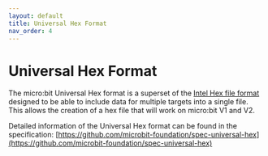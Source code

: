 ```yaml
---
layout: default
title: Universal Hex Format
nav_order: 4
---
```


# Universal Hex Format

The micro:bit Universal Hex format is a superset of the
[Intel Hex file format](https://en.wikipedia.org/wiki/Intel_HEX) designed to be
able to include data for multiple targets into a single file.
This allows the creation of a hex file that will work on micro:bit V1 and V2.

Detailed information of the Universal Hex format can be found in the
specification:
[https://github.com/microbit-foundation/spec-universal-hex](https://github.com/microbit-foundation/spec-universal-hex)
